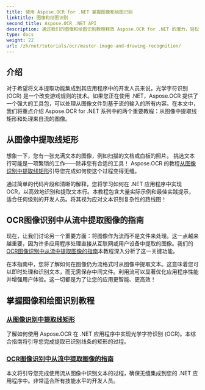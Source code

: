 ```yaml
---
title: 使用 Aspose.OCR for .NET 掌握图像和绘图识别
linktitle: 图像和绘图识别
second_title: Aspose.OCR .NET API
description: 通过我们的图像和绘图识别教程释放 Aspose.OCR for .NET 的潜力，轻松地将文本提取功能带入您的应用程序。
type: docs
weight: 22
url: /zh/net/tutorials/ocr/master-image-and-drawing-recognition/
---
```

## 介绍

对于希望将文本提取功能集成到其应用程序中的开发人员来说，光学字符识别 (OCR) 是一个改变游戏规则的技术。如果您正在使用 .NET，Aspose.OCR 提供了一个强大的工具包，可以处理从图像文件到基于流的输入的所有内容。在本文中，我们将重点介绍 Aspose.OCR for .NET 系列中的两个重要教程：从图像中提取线矩形和处理来自流的图像。 

## 从图像中提取线矩形

想象一下，您有一张充满文本的图像，例如扫描的文档或白板的照片。 挑选文本行可能是一项繁琐的工作——除非您有合适的工具！ Aspose.OCR 的教程[从图像识别中提取线矩形](./line-rectangles-from-images-recognition/)引导您完成如何使这个过程变得无缝。

通过简单的代码片段和清晰的解释，您将学习如何在 .NET 应用程序中实现 OCR，以高效地识别和提取文本行。本教程包含大量实际示例和最佳实践提示，适合任何级别的开发人员。将其视为应对文本识别复杂性的路线图！

## OCR图像识别中从流中提取图像的指南

现在，让我们讨论另一个重要方面：将图像作为流而不是文件来处理。这一点越来越重要，因为许多应用程序处理直接从互联网或用户设备中提取的图像。我们的[OCR图像识别中从流中提取图像的指南](./guide-to-image-from-stream/)本教程深入分析了这一关键功能。

在本指南中，您将了解如何在图像仍为流格式时从图像中提取文本。这意味着您可以即时处理和识别文本，而无需保存中间文件。利用流可以显著优化应用程序性能并增强用户体验。这一切都是为了让您的应用更智能、更高效！

## 掌握图像和绘图识别教程
### [从图像识别中提取线矩形](./line-rectangles-from-images-recognition/)
了解如何使用 Aspose.OCR 在 .NET 应用程序中实现光学字符识别 (OCR)。本综合指南将引导您完成提取已识别线条的矩形的过程。
### [OCR图像识别中从流中提取图像的指南](./guide-to-image-from-stream/)
本文将引导您完成使用流从图像中识别文本的过程，确保无缝集成到您的 .NET 应用程序中。非常适合所有技能水平的开发人员。